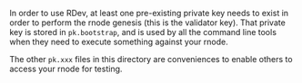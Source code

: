 In order to use RDev, at least one pre-existing private key needs to exist
in order to perform the rnode genesis (this is the validator key).
That private key is stored in `pk.bootstrap`, and is used by all the command line tools when they need to execute something against your rnode.

The other `pk.xxx` files in this directory are conveniences to enable others to access your rnode
for testing.
